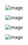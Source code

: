 ![image](https://github.com/amrutha1320/todo-mern-stack/assets/134827744/bfa75a2f-9f1d-48df-98bd-7dc2c8ee271b)




![image](https://github.com/amrutha1320/todo-mern-stack/assets/134827744/a5058b9f-35d9-426e-8caa-96b1cb1e9b7b)




![image](https://github.com/amrutha1320/todo-mern-stack/assets/134827744/30a914db-ed64-4681-93d2-7d7fdc1b6593)




![image](https://github.com/amrutha1320/todo-mern-stack/assets/134827744/cea56e0c-8e04-4075-a6a1-de51d81aa737)




